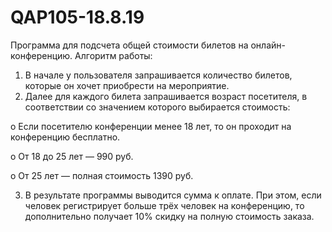 # QAP105-18.8.19
Программа для подсчета общей стоимости билетов на онлайн-конференцию.
Алгоритм работы:

1. В начале у пользователя запрашивается количество билетов, которые он хочет приобрести на мероприятие.
2. Далее для каждого билета запрашивается возраст посетителя, в соответствии со значением которого выбирается стоимость:

o	Если посетителю конференции менее 18 лет, то он проходит на конференцию бесплатно.

o	От 18 до 25 лет — 990 руб.

o	От 25 лет — полная стоимость 1390 руб.

3. В результате программы выводится сумма к оплате. При этом, если человек регистрирует больше трёх человек на конференцию, то дополнительно получает 10% скидку на полную стоимость заказа.
